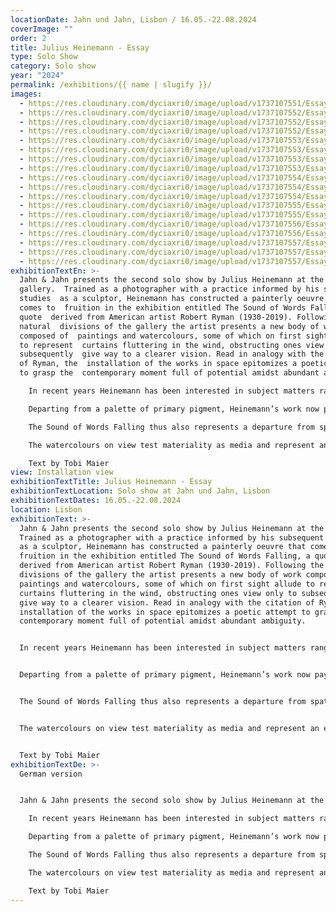 ```yaml
---
locationDate: Jahn und Jahn, Lisbon / 16.05.-22.08.2024
coverImage: ""
order: 2
title: Julius Heinemann - Essay
type: Solo Show
category: Solo show
year: "2024"
permalink: /exhibitions/{{ name | slugify }}/
images:
  - https://res.cloudinary.com/dyciaxri0/image/upload/v1737107551/Essay%20-%20formatted/202405_Jahn_und_Jahn_Lisbon/Heinemann_Essay_Jahn-und-Jahn_Lisbon_01_Pedro-Tropa_web_h2xsqk.jpg
  - https://res.cloudinary.com/dyciaxri0/image/upload/v1737107552/Essay%20-%20formatted/202405_Jahn_und_Jahn_Lisbon/Heinemann_Essay_Jahn-und-Jahn_Lisbon_15_web_sslh58.jpg
  - https://res.cloudinary.com/dyciaxri0/image/upload/v1737107552/Essay%20-%20formatted/202405_Jahn_und_Jahn_Lisbon/Heinemann_Essay_Jahn-und-Jahn_Lisbon_17_web_ffo3ok.jpg
  - https://res.cloudinary.com/dyciaxri0/image/upload/v1737107552/Essay%20-%20formatted/202405_Jahn_und_Jahn_Lisbon/Heinemann_Essay_Jahn-und-Jahn_Lisbon_10_web_iv2nuq.jpg
  - https://res.cloudinary.com/dyciaxri0/image/upload/v1737107553/Essay%20-%20formatted/202405_Jahn_und_Jahn_Lisbon/Heinemann_Essay_Jahn-und-Jahn_Lisbon_13_web_bhycen.jpg
  - https://res.cloudinary.com/dyciaxri0/image/upload/v1737107553/Essay%20-%20formatted/202405_Jahn_und_Jahn_Lisbon/Heinemann_Essay_Jahn-und-Jahn_Lisbon_07_web_ba00qy.jpg
  - https://res.cloudinary.com/dyciaxri0/image/upload/v1737107553/Essay%20-%20formatted/202405_Jahn_und_Jahn_Lisbon/Heinemann_Essay_Jahn-und-Jahn_Lisbon_09_web_npvcki.jpg
  - https://res.cloudinary.com/dyciaxri0/image/upload/v1737107553/Essay%20-%20formatted/202405_Jahn_und_Jahn_Lisbon/Heinemann_Essay_Jahn-und-Jahn_Lisbon_16_web_dbredm.jpg
  - https://res.cloudinary.com/dyciaxri0/image/upload/v1737107554/Essay%20-%20formatted/202405_Jahn_und_Jahn_Lisbon/Heinemann_Essay_Jahn-und-Jahn_Lisbon_04_web_wrphqn.jpg
  - https://res.cloudinary.com/dyciaxri0/image/upload/v1737107554/Essay%20-%20formatted/202405_Jahn_und_Jahn_Lisbon/Heinemann_Essay_Jahn-und-Jahn_Lisbon_14_web_kasv0g.jpg
  - https://res.cloudinary.com/dyciaxri0/image/upload/v1737107554/Essay%20-%20formatted/202405_Jahn_und_Jahn_Lisbon/Heinemann_Essay_Jahn-und-Jahn_Lisbon_02_web_lzdyny.jpg
  - https://res.cloudinary.com/dyciaxri0/image/upload/v1737107555/Essay%20-%20formatted/202405_Jahn_und_Jahn_Lisbon/Heinemann_Essay_Jahn-und-Jahn_Lisbon_12_web_irqyyx.jpg
  - https://res.cloudinary.com/dyciaxri0/image/upload/v1737107555/Essay%20-%20formatted/202405_Jahn_und_Jahn_Lisbon/Heinemann_Essay_Jahn-und-Jahn_Lisbon_19_Pedro-Tropa_web_zjdnmw.jpg
  - https://res.cloudinary.com/dyciaxri0/image/upload/v1737107556/Essay%20-%20formatted/202405_Jahn_und_Jahn_Lisbon/Heinemann_Essay_Jahn-und-Jahn_Lisbon_06_Pedro-Tropa_web_htvwwi.jpg
  - https://res.cloudinary.com/dyciaxri0/image/upload/v1737107556/Essay%20-%20formatted/202405_Jahn_und_Jahn_Lisbon/Heinemann_Essay_Jahn-und-Jahn_Lisbon_05_Pedro-Tropa_web_mlzjtv.jpg
  - https://res.cloudinary.com/dyciaxri0/image/upload/v1737107557/Essay%20-%20formatted/202405_Jahn_und_Jahn_Lisbon/Heinemann_Essay_Jahn-und-Jahn_Lisbon_03_web_jao2mh.jpg
  - https://res.cloudinary.com/dyciaxri0/image/upload/v1737107557/Essay%20-%20formatted/202405_Jahn_und_Jahn_Lisbon/Heinemann_Essay_Jahn-und-Jahn_Lisbon_18_Pedro-Tropa_web_vknai5.jpg
  - https://res.cloudinary.com/dyciaxri0/image/upload/v1737107557/Essay%20-%20formatted/202405_Jahn_und_Jahn_Lisbon/Heinemann_Essay_Jahn-und-Jahn_Lisbon_11_web_afrloj.jpg
exhibitionTextEn: >-
  Jahn & Jahn presents the second solo show by Julius Heinemann at the
  gallery.  Trained as a photographer with a practice informed by his subsequent
  studies  as a sculptor, Heinemann has constructed a painterly oeuvre that
  comes to  fruition in the exhibition entitled The Sound of Words Falling, a
  quote  derived from American artist Robert Ryman (1930-2019). Following the
  natural  divisions of the gallery the artist presents a new body of work
  composed of  paintings and watercolours, some of which on first sight allude
  to represent  curtains fluttering in the wind, obstructing ones view only to
  subsequently  give way to a clearer vision. Read in analogy with the citation
  of Ryman, the  installation of the works in space epitomizes a poetic attempt
  to grasp the  contemporary moment full of potential amidst abundant ambiguity.

    In recent years Heinemann has been interested in subject matters ranging from the transformation of painting in history to the developments of photography from the camera obscura as a large eye apparatus into modernity – all the way thinking sculpturally and architecturally. Balls and rocks have served as placeholders in his works eliciting children games or playground experiences. Elsewhere a vertically suspended sundial beam broke the exhibition vista, while an angle at the tip of a removed ceiling dwelled on a galleries former height limit (Camera Lucida (Roman Road, London) 2014). If in previous series Heinemann has also challenged classical painting with a paint roller or impregnated walls and other supports with poetic traces generated by the spray can, these works also evoked the memories of the late 1990’s Munich urban hip-hop era as manifested in the Graffiti Hall of Fame and to which the artist contributed as a teenager.

    Departing from a palette of primary pigment, Heinemann’s work now pays witness to the interplay of colours, with brush strokes that evidence the tension between landscapes and opacities. His paintings reference architectural elements that are geometrically structured and rectangular, their layers tracing a palimpsest of actions, with gestures of colours receding into the background, re-emerging organically and alluding to myriad temporalities: the longer the process of creation lasts, it seems, the less imminent meaning surfaces.

    The Sound of Words Falling thus also represents a departure from spatial painting installations in the artists practice, as inherent to the concept of fresco painting. Inspired by his studies of the Danish philosopher Søren Kierkegaard’s studies on existentialism, Heidegger’s quest for being and turn from modern subjectivism as well as Novalis’ influence on early Jena romanticism, Heinemann’s work on view is geared towards an understanding of what we perceive and a questioning of how we process information and construct reality. The artist explores space through drawing with paint, relying on the interplay and dependability between light and the structure of volume. Reflecting on site and notions of site as experience, the paintings and watercolours emanate the desire to overlap with reality through a painterly process, addressing the complexity mediated by social location, indeterminacy as well as ontological equivocacy. The works on view at The Sound of Words Falling stem from a studio production and represent a move away from the spray can, employing brushes for the first time. They thus transmit a sense of fragility or realisation akin to tropes of mind games, abstract connections, the ephemeral, daydreaming, the unreal, fantasy, that connect the viewers subjectivity with a metaphysical tincture of being, merging our own existence with reality.

    The watercolours on view test materiality as media and represent an extended exploration of pictorial elements, letting the process run free, a modus operandi close to expressionist painting. In line with prior productions, the works on view in The Sound of Words Falling toy with the perception of ephemeral light in the studio, thrown and cascading shadows – they are pictures that take on a life of their own. Light reflections acquire different shades of grey as a narrative of projections and superimpositions. While the watercolours are additive, in the paintings the colours do overlap subtractively. Where previously the white wall was the reference in Heinemann’s paintings, now the texture of the canvas has become the common denominator. A sanded surface contains moments and colour nuances recorded in the winter days of Berlin, sparks of colour are emanating from a muddy primer. The viewer encounters a classic exhibition that focuses on the existentialist, subjectivist and romantic notions of being in the world derived from the artist’s own subjectivity and relayed in the individual works as signifiers of vital force.

    Text by Tobi Maier
view: Installation view
exhibitionTextTitle: Julius Heinemann - Essay
exhibitionTextLocation: Solo show at Jahn und Jahn, Lisbon
exhibitionTextDates: 16.05.-22.08.2024
location: Lisbon
exhibitionText: >-
  Jahn & Jahn presents the second solo show by Julius Heinemann at the gallery.
  Trained as a photographer with a practice informed by his subsequent studies
  as a sculptor, Heinemann has constructed a painterly oeuvre that comes to
  fruition in the exhibition entitled The Sound of Words Falling, a quote
  derived from American artist Robert Ryman (1930-2019). Following the natural
  divisions of the gallery the artist presents a new body of work composed of
  paintings and watercolours, some of which on first sight allude to represent
  curtains fluttering in the wind, obstructing ones view only to subsequently
  give way to a clearer vision. Read in analogy with the citation of Ryman, the
  installation of the works in space epitomizes a poetic attempt to grasp the
  contemporary moment full of potential amidst abundant ambiguity.


  In recent years Heinemann has been interested in subject matters ranging from the transformation of painting in history to the developments of photography from the camera obscura as a large eye apparatus into modernity – all the way thinking sculpturally and architecturally. Balls and rocks have served as placeholders in his works eliciting children games or playground experiences. Elsewhere a vertically suspended sundial beam broke the exhibition vista, while an angle at the tip of a removed ceiling dwelled on a galleries former height limit (Camera Lucida (Roman Road, London) 2014). If in previous series Heinemann has also challenged classical painting with a paint roller or impregnated walls and other supports with poetic traces generated by the spray can, these works also evoked the memories of the late 1990’s Munich urban hip-hop era as manifested in the Graffiti Hall of Fame and to which the artist contributed as a teenager.


  Departing from a palette of primary pigment, Heinemann’s work now pays witness to the interplay of colours, with brush strokes that evidence the tension between landscapes and opacities. His paintings reference architectural elements that are geometrically structured and rectangular, their layers tracing a palimpsest of actions, with gestures of colours receding into the background, re-emerging organically and alluding to myriad temporalities: the longer the process of creation lasts, it seems, the less imminent meaning surfaces.


  The Sound of Words Falling thus also represents a departure from spatial painting installations in the artists practice, as inherent to the concept of fresco painting. Inspired by his studies of the Danish philosopher Søren Kierkegaard’s studies on existentialism, Heidegger’s quest for being and turn from modern subjectivism as well as Novalis’ influence on early Jena romanticism, Heinemann’s work on view is geared towards an understanding of what we perceive and a questioning of how we process information and construct reality. The artist explores space through drawing with paint, relying on the interplay and dependability between light and the structure of volume. Reflecting on site and notions of site as experience, the paintings and watercolours emanate the desire to overlap with reality through a painterly process, addressing the complexity mediated by social location, indeterminacy as well as ontological equivocacy. The works on view at The Sound of Words Falling stem from a studio production and represent a move away from the spray can, employing brushes for the first time. They thus transmit a sense of fragility or realisation akin to tropes of mind games, abstract connections, the ephemeral, daydreaming, the unreal, fantasy, that connect the viewers subjectivity with a metaphysical tincture of being, merging our own existence with reality.


  The watercolours on view test materiality as media and represent an extended exploration of pictorial elements, letting the process run free, a modus operandi close to expressionist painting. In line with prior productions, the works on view in The Sound of Words Falling toy with the perception of ephemeral light in the studio, thrown and cascading shadows – they are pictures that take on a life of their own. Light reflections acquire different shades of grey as a narrative of projections and superimpositions. While the watercolours are additive, in the paintings the colours do overlap subtractively. Where previously the white wall was the reference in Heinemann’s paintings, now the texture of the canvas has become the common denominator. A sanded surface contains moments and colour nuances recorded in the winter days of Berlin, sparks of colour are emanating from a muddy primer. The viewer encounters a classic exhibition that focuses on the existentialist, subjectivist and romantic notions of being in the world derived from the artist’s own subjectivity and relayed in the individual works as signifiers of vital force.


  Text by Tobi Maier
exhibitionTextDe: >-
  German version


  Jahn & Jahn presents the second solo show by Julius Heinemann at the gallery.  Trained as a photographer with a practice informed by his subsequent studies  as a sculptor, Heinemann has constructed a painterly oeuvre that comes to  fruition in the exhibition entitled The Sound of Words Falling, a quote  derived from American artist Robert Ryman (1930-2019). Following the natural  divisions of the gallery the artist presents a new body of work composed of  paintings and watercolours, some of which on first sight allude to represent  curtains fluttering in the wind, obstructing ones view only to subsequently  give way to a clearer vision. Read in analogy with the citation of Ryman, the  installation of the works in space epitomizes a poetic attempt to grasp the  contemporary moment full of potential amidst abundant ambiguity.

    In recent years Heinemann has been interested in subject matters ranging from the transformation of painting in history to the developments of photography from the camera obscura as a large eye apparatus into modernity – all the way thinking sculpturally and architecturally. Balls and rocks have served as placeholders in his works eliciting children games or playground experiences. Elsewhere a vertically suspended sundial beam broke the exhibition vista, while an angle at the tip of a removed ceiling dwelled on a galleries former height limit (Camera Lucida (Roman Road, London) 2014). If in previous series Heinemann has also challenged classical painting with a paint roller or impregnated walls and other supports with poetic traces generated by the spray can, these works also evoked the memories of the late 1990’s Munich urban hip-hop era as manifested in the Graffiti Hall of Fame and to which the artist contributed as a teenager.

    Departing from a palette of primary pigment, Heinemann’s work now pays witness to the interplay of colours, with brush strokes that evidence the tension between landscapes and opacities. His paintings reference architectural elements that are geometrically structured and rectangular, their layers tracing a palimpsest of actions, with gestures of colours receding into the background, re-emerging organically and alluding to myriad temporalities: the longer the process of creation lasts, it seems, the less imminent meaning surfaces.

    The Sound of Words Falling thus also represents a departure from spatial painting installations in the artists practice, as inherent to the concept of fresco painting. Inspired by his studies of the Danish philosopher Søren Kierkegaard’s studies on existentialism, Heidegger’s quest for being and turn from modern subjectivism as well as Novalis’ influence on early Jena romanticism, Heinemann’s work on view is geared towards an understanding of what we perceive and a questioning of how we process information and construct reality. The artist explores space through drawing with paint, relying on the interplay and dependability between light and the structure of volume. Reflecting on site and notions of site as experience, the paintings and watercolours emanate the desire to overlap with reality through a painterly process, addressing the complexity mediated by social location, indeterminacy as well as ontological equivocacy. The works on view at The Sound of Words Falling stem from a studio production and represent a move away from the spray can, employing brushes for the first time. They thus transmit a sense of fragility or realisation akin to tropes of mind games, abstract connections, the ephemeral, daydreaming, the unreal, fantasy, that connect the viewers subjectivity with a metaphysical tincture of being, merging our own existence with reality.

    The watercolours on view test materiality as media and represent an extended exploration of pictorial elements, letting the process run free, a modus operandi close to expressionist painting. In line with prior productions, the works on view in The Sound of Words Falling toy with the perception of ephemeral light in the studio, thrown and cascading shadows – they are pictures that take on a life of their own. Light reflections acquire different shades of grey as a narrative of projections and superimpositions. While the watercolours are additive, in the paintings the colours do overlap subtractively. Where previously the white wall was the reference in Heinemann’s paintings, now the texture of the canvas has become the common denominator. A sanded surface contains moments and colour nuances recorded in the winter days of Berlin, sparks of colour are emanating from a muddy primer. The viewer encounters a classic exhibition that focuses on the existentialist, subjectivist and romantic notions of being in the world derived from the artist’s own subjectivity and relayed in the individual works as signifiers of vital force.

    Text by Tobi Maier
---
```

